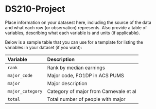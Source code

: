 # DS210-Project
Place information on your datasest here, including the source of the data and what each row (or observation) represents.  Also provide a table of variables, describing what each variable is and units (if applicable).

Below is a sample table that you can use for a template for listing the variables in your dataset (if you want):

| Variable                      |  Description
|:----------------|:--------------------------------
|`rank`                         | Rank by median earnings
|`major_code`                   | Major code, FO1DP in ACS PUMS
|`major`                        | Major description
|`major_category`               | Category of major from Carnevale et al
|`total`                        | Total number of people with major


